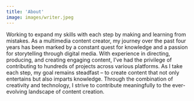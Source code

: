 ```yaml
---
title: 'About'
image: images/writer.jpeg
---
```


Working to expand my skills with each step by making and learning from mistakes. As a multimedia content creator, my journey over the past four years has been marked by a constant quest for knowledge and a passion for storytelling through digital media. With experience in directing, producing, and creating engaging content, I’ve had the privilege of contributing to hundreds of projects across various platforms. As I take each step, my goal remains steadfast – to create content that not only entertains but also imparts knowledge. Through the combination of creativity and technology, I strive to contribute meaningfully to the ever-evolving landscape of content creation.